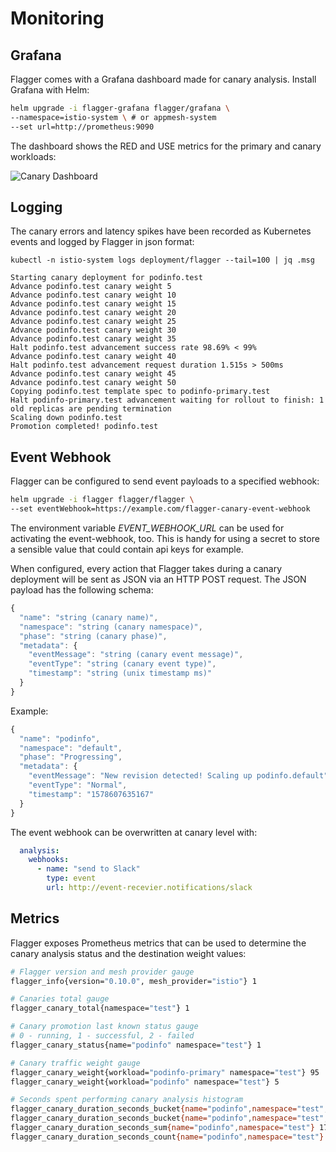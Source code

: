 # Monitoring

## Grafana

Flagger comes with a Grafana dashboard made for canary analysis. Install Grafana with Helm:

```bash
helm upgrade -i flagger-grafana flagger/grafana \
--namespace=istio-system \ # or appmesh-system
--set url=http://prometheus:9090
```

The dashboard shows the RED and USE metrics for the primary and canary workloads:

![Canary Dashboard](https://raw.githubusercontent.com/weaveworks/flagger/master/docs/screens/grafana-canary-analysis.png)

## Logging

The canary errors and latency spikes have been recorded as Kubernetes events and logged by Flagger in json format:

```text
kubectl -n istio-system logs deployment/flagger --tail=100 | jq .msg

Starting canary deployment for podinfo.test
Advance podinfo.test canary weight 5
Advance podinfo.test canary weight 10
Advance podinfo.test canary weight 15
Advance podinfo.test canary weight 20
Advance podinfo.test canary weight 25
Advance podinfo.test canary weight 30
Advance podinfo.test canary weight 35
Halt podinfo.test advancement success rate 98.69% < 99%
Advance podinfo.test canary weight 40
Halt podinfo.test advancement request duration 1.515s > 500ms
Advance podinfo.test canary weight 45
Advance podinfo.test canary weight 50
Copying podinfo.test template spec to podinfo-primary.test
Halt podinfo-primary.test advancement waiting for rollout to finish: 1 old replicas are pending termination
Scaling down podinfo.test
Promotion completed! podinfo.test
```

## Event Webhook

Flagger can be configured to send event payloads to a specified webhook:

```bash
helm upgrade -i flagger flagger/flagger \
--set eventWebhook=https://example.com/flagger-canary-event-webhook
```

The environment variable _EVENT\_WEBHOOK\_URL_ can be used for activating the event-webhook, too. This is handy for using a secret to store a sensible value that could contain api keys for example.

When configured, every action that Flagger takes during a canary deployment will be sent as JSON via an HTTP POST request. The JSON payload has the following schema:

```javascript
{
  "name": "string (canary name)",
  "namespace": "string (canary namespace)",
  "phase": "string (canary phase)",
  "metadata": {
    "eventMessage": "string (canary event message)",
    "eventType": "string (canary event type)",
    "timestamp": "string (unix timestamp ms)"
  }
}
```

Example:

```javascript
{
  "name": "podinfo",
  "namespace": "default",
  "phase": "Progressing",
  "metadata": {
    "eventMessage": "New revision detected! Scaling up podinfo.default",
    "eventType": "Normal",
    "timestamp": "1578607635167"
  }
}
```

The event webhook can be overwritten at canary level with:

```yaml
  analysis:
    webhooks:
      - name: "send to Slack"
        type: event
        url: http://event-recevier.notifications/slack
```

## Metrics

Flagger exposes Prometheus metrics that can be used to determine the canary analysis status and the destination weight values:

```bash
# Flagger version and mesh provider gauge
flagger_info{version="0.10.0", mesh_provider="istio"} 1

# Canaries total gauge
flagger_canary_total{namespace="test"} 1

# Canary promotion last known status gauge
# 0 - running, 1 - successful, 2 - failed
flagger_canary_status{name="podinfo" namespace="test"} 1

# Canary traffic weight gauge
flagger_canary_weight{workload="podinfo-primary" namespace="test"} 95
flagger_canary_weight{workload="podinfo" namespace="test"} 5

# Seconds spent performing canary analysis histogram
flagger_canary_duration_seconds_bucket{name="podinfo",namespace="test",le="10"} 6
flagger_canary_duration_seconds_bucket{name="podinfo",namespace="test",le="+Inf"} 6
flagger_canary_duration_seconds_sum{name="podinfo",namespace="test"} 17.3561329
flagger_canary_duration_seconds_count{name="podinfo",namespace="test"} 6
```


